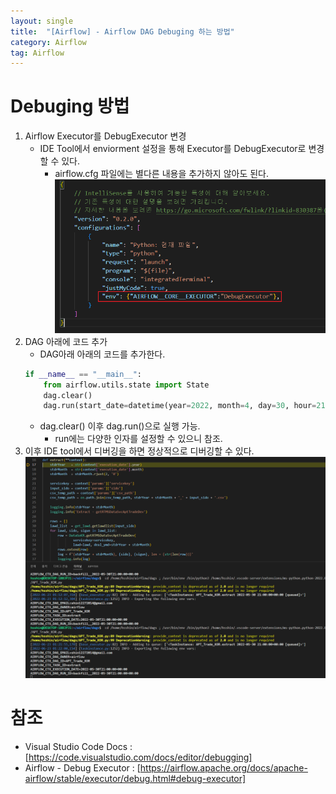 ```yaml
---
layout: single
title:  "[Airflow] - Airflow DAG Debuging 하는 방법"
category: Airflow
tag: Airflow
---
```


# Debuging 방법

1. Airflow Executor를 DebugExecutor 변경
   - IDE Tool에서 enviorment 설정을 통해 Executor를 DebugExecutor로 변경할 수 있다.
     - airflow.cfg 파일에는 별다른 내용을 추가하지 않아도 된다.
   ![alt](../../assets/images/2022-06-23-Airflow_Debug_dags/image1.png)
2. DAG 아래에 코드 추가
   - DAG아래 아래의 코드를 추가한다.
    ```python
    if __name__ == "__main__":
        from airflow.utils.state import State
        dag.clear()
        dag.run(start_date=datetime(year=2022, month=4, day=30, hour=21,minute=0, second=0))
    ```
   - dag.clear() 이후 dag.run()으로 실행 가능.
     - run에는 다양한 인자를 설정할 수 있으니 참조.
3. 이후 IDE tool에서 디버깅을 하면 정상적으로 디버깅할 수 있다.
   ![alt](../../assets/images/2022-06-23-Airflow_Debug_dags/image2.png)


# 참조
- Visual Studio Code Docs : [https://code.visualstudio.com/docs/editor/debugging]
- Airflow - Debug Executor : [https://airflow.apache.org/docs/apache-airflow/stable/executor/debug.html#debug-executor]